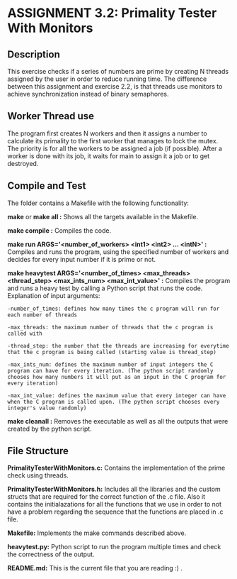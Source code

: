 
# ASSIGNMENT 3.2: Primality Tester With Monitors


## Description
This exercise checks if a series of numbers are prime by creating N threads assigned by the user in order to reduce running time. The difference between this assignment and exercise 2.2, is that threads use monitors to achieve synchronization instead of binary semaphores.

## Worker Thread use
The program first creates N workers and then it assigns a number to calculate its primality to the first worker that manages to lock the mutex. The priority is for all the workers to be assigned a job (if possible). After a worker is done with its job, it waits for main to assign it a job or to get destroyed.

## Compile and Test
The folder contains a Makefile with the following functionality:

**make** or **make all :** Shows all the targets available in the Makefile.

**make compile :** Compiles the code.

**make run ARGS='\<number_of_workers> \<int1> \<int2> ... \<intN>' :** Compiles and runs the program, using the specified number of workers and decides for every input number if it is prime or not.

**make heavytest ARGS='<number_of_times> <max_threads> <thread_step> <max_ints_num> <max_int_value>' :** Compiles the program and runs a heavy test by calling a Python script that runs the code. Explanation of input arguments:

    -number_of_times: defines how many times the c program will run for each number of threads
    
    -max_threads: the maximum number of threads that the c program is called with
    
    -thread_step: the number that the threads are increasing for everytime that the c program is being called (starting value is thread_step)
    
    -max_ints_num: defines the maximum number of input integers the C program can have for every iteration. (The python script randomly chooses how many numbers it will put as an input in the C program for every iteration)
    
    -max_int_value: defines the maximum value that every integer can have when the C program is called upon. (The python script chooses every integer's value randomly)

**make cleanall :** Removes the executable as well as all the outputs that were created by the python script.


## File Structure

**PrimalityTesterWithMonitors.c:** Contains the implementation of the prime check using threads.

**PrimalityTesterWithMonitors.h:** Includes all the libraries and the custom structs that are required for the correct function of the .c file. Also it contains the initialazations for all the functions that we use in order to not have a problem regarding the sequence that the functions are placed in .c file.

**Μakefile:** Implements the make commands described above.

**heavytest.py:** Python script to run the program multiple times and check the correctness of the output.

**README.md:** This is the current file that you are reading :) .